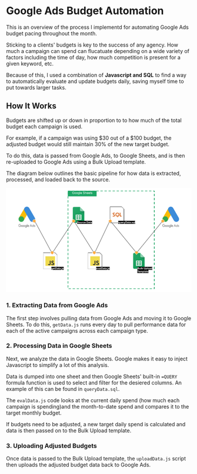 # Google Ads Budget Automation
This is an overview of the process I implementd for automating Google Ads budget pacing throughout the month.

Sticking to a clients' budgets is key to the success of any agency. How much a campaign can spend can flucatuate depending on a wide variety of factors including the time of day, how much competition is present for a given keyword, etc.

Because of this, I used a combination of **Javascript and SQL** to find a way to automatically evaluate and update budgets daily, saving myself time to put towards larger tasks.

## How It Works
Budgets are shifted up or down in proportion to to how much of the total budget each campaign is used.

For example, if a campaign was using $30 out of a $100 budget, the adjusted budget would still maintain 30% of the new target budget.

To do this, data is passed from Google Ads, to Google Sheets, and is then re-uploaded to Google Ads using a Bulk Upload template.

The diagram below outlines the basic pipeline for how data is extracted, processed, and loaded back to the source.

![!\[Diagram of how data is passed between Google Ads and Google Sheets, using Javascript and SQL.\] (/images/budget_pacing_diagram.png)](https://raw.githubusercontent.com/YoItsYong/google-ads-budget-automation/master/images/budget_pacing_diagram.png)

### 1. Extracting Data from Google Ads
The first step involves pulling data from Google Ads and moving it to Google Sheets. To do this, `getData.js` runs every day to pull performance data for each of the active campaigns across each campaign type.

### 2. Processing Data in Google Sheets
Next, we analyze the data in Google Sheets. Google makes it easy to inject Javascript to simplify a lot of this analysis.

Data is dumped into one sheet and then Google Sheets' built-in `=QUERY` formula function is used to select and filter for the desiered columns. An example of this can be found in `queryData.sql`.

The `evalData.js` code looks at the current daily spend (how much each campaign is spending)and the month-to-date spend and compares it to the target monthly budget.

If budgets need to be adjusted, a new target daily spend is calculated and data is then passed on to the Bulk Upload template.

### 3. Uploading Adjusted Budgets
Once data is passed to the Bulk Upload template, the `uploadData.js` script then uploads the adjusted budget data back to Google Ads.